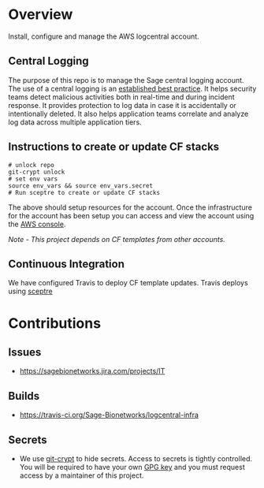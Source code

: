 # Overview
Install, configure and manage the AWS logcentral account.

## Central Logging
The purpose of this repo is to manage the Sage central logging account.  The use of a central
logging is an [established best practice](https://aws.amazon.com/blogs/architecture/central-logging-in-multi-account-environments).
It helps security teams detect malicious activities both in real-time and during incident response.
It provides protection to log data in case it is accidentally or intentionally deleted.  It also
helps application teams correlate and analyze log data across multiple application tiers.

## Instructions to create or update CF stacks

```
# unlock repo
git-crypt unlock
# set env vars
source env_vars && source env_vars.secret
# Run sceptre to create or update CF stacks
```

The above should setup resources for the account.  Once the infrastructure for the account has been setup
you can access and view the account using the [AWS console](https://AWS-account-ID-or-alias.signin.aws.amazon.com/console).

*Note - This project depends on CF templates from other accounts.*

## Continuous Integration
We have configured Travis to deploy CF template updates.  Travis deploys using
[sceptre](https://sceptre.cloudreach.com/latest/about.html)

# Contributions

## Issues
* https://sagebionetworks.jira.com/projects/IT

## Builds
* https://travis-ci.org/Sage-Bionetworks/logcentral-infra

## Secrets
* We use [git-crypt](https://github.com/AGWA/git-crypt) to hide secrets.
Access to secrets is tightly controlled.  You will be required to
have your own [GPG key](https://help.github.com/articles/generating-a-new-gpg-key)
and you must request access by a maintainer of this project.
